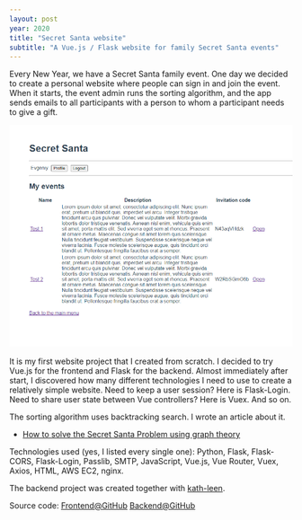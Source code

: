 ```yaml
---
layout: post
year: 2020
title: "Secret Santa website"
subtitle: "A Vue.js / Flask website for family Secret Santa events"
---
```


Every New Year, we have a Secret Santa family event. One day we decided to create a personal website where people can sign in and join the event. When it starts, the event admin runs the sorting algorithm, and the app sends emails to all participants with a person to whom a participant needs to give a gift.

![](/assets/img/personal-projects/secret-santa.png)   

It is my first website project that I created from scratch. I decided to try Vue.js for the frontend and Flask for the backend. Almost immediately after start, I discovered how many different technologies I need to use to create a relatively simple website. Need to keep a user session? Here is Flask-Login. Need to share user state between Vue controllers? Here is Vuex. And so on.

The sorting algorithm uses backtracking search. I wrote an article about it.

- [How to solve the Secret Santa Problem using graph theory](https://binary-machinery.github.io/2021/02/03/secret-santa-graph.html)   

Technologies used (yes, I listed every single one): Python, Flask, Flask-CORS, Flask-Login, Passlib, SMTP, JavaScript, Vue.js, Vue Router, Vuex, Axios, HTML, AWS EC2, nginx.

The backend project was created together with [kath-leen](https://github.com/kath-leen).

Source code: [Frontend@GitHub](https://github.com/binary-machinery/secret_santa_frontend) [Backend@GitHub](https://github.com/binary-machinery/secret_santa_backend)

